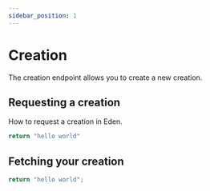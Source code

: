 ```yaml
---
sidebar_position: 1
---
```


# Creation

The creation endpoint allows you to create a new creation.

## Requesting a creation

How to request a creation in Eden.

```js
return "hello world"
```

## Fetching your creation

```js title="file.js"
return "hello world";
```
